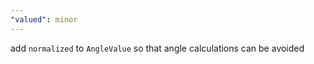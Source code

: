 ```yaml
---
"valued": minor
---
```


add `normalized` to `AngleValue` so that angle calculations can be avoided
